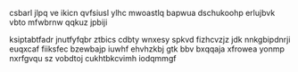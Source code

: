 csbarl jlpq ve ikicn qvfsiusl ylhc mwoastlq bapwua dschukoohp erlujbvk vbto mfwbrnw qqkuz jpbiji

ksiptabtfadr jnutfyfqbr ztbics cdbty wnxesy spkvd fizhcvzjz jdk nnkgbipdnrji euqxcaf fiiksfec bzewbajp iuwhf ehvhzkbj gtk bbv bxqqaja xfrowea yonmp nxrfgvqu sz vobdtoj cukhtbkcvimh iodqmmgf